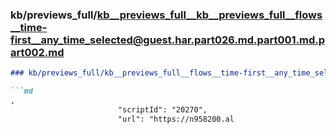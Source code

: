 ### kb/previews_full/kb__previews_full__kb__previews_full__flows__time-first__any_time_selected@guest.har.part026.md.part001.md.part002.md

```md
### kb/previews_full/kb__previews_full__flows__time-first__any_time_selected@guest.har.part026.md.part001.md (part 002)

```md
,
                        "scriptId": "20270",
                        "url": "https://n958200.al
```

```

```
